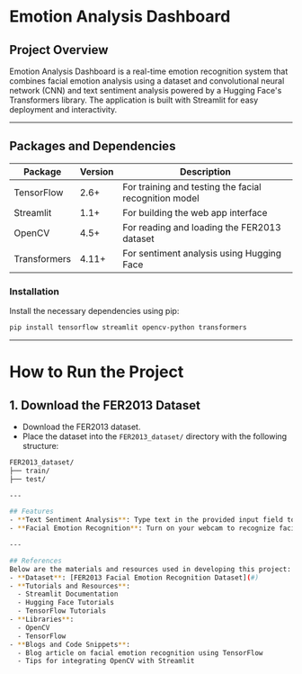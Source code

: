 # Emotion Analysis Dashboard

## Project Overview
Emotion Analysis Dashboard is a real-time emotion recognition system that combines facial emotion analysis using a dataset and convolutional neural network (CNN) and text sentiment analysis powered by a Hugging Face's Transformers library. The application is built with Streamlit for easy deployment and interactivity.

---

## Packages and Dependencies

| Package      | Version | Description                              |
|--------------|---------|------------------------------------------|
| TensorFlow   | 2.6+    | For training and testing the facial recognition model |
| Streamlit    | 1.1+    | For building the web app interface       |
| OpenCV       | 4.5+    | For reading and loading the FER2013 dataset |
| Transformers | 4.11+   | For sentiment analysis using Hugging Face |

### Installation
Install the necessary dependencies using pip:
```bash
pip install tensorflow streamlit opencv-python transformers
```
---

# How to Run the Project

## 1. Download the FER2013 Dataset
- Download the FER2013 dataset.
- Place the dataset into the `FER2013_dataset/` directory with the following structure:

```bash
FER2013_dataset/
├── train/
├── test/

---

## Features
- **Text Sentiment Analysis**: Type text in the provided input field to analyze the sentiment (e.g., Positive, Negative, Neutral).
- **Facial Emotion Recognition**: Turn on your webcam to recognize facial emotions in real time (e.g., Angry, Disgust, Fear, Happy, Neutral, Sad, Surprise).

---

## References
Below are the materials and resources used in developing this project:
- **Dataset**: [FER2013 Facial Emotion Recognition Dataset](#)
- **Tutorials and Resources**:
  - Streamlit Documentation
  - Hugging Face Tutorials
  - TensorFlow Tutorials
- **Libraries**:
  - OpenCV
  - TensorFlow
- **Blogs and Code Snippets**:
  - Blog article on facial emotion recognition using TensorFlow
  - Tips for integrating OpenCV with Streamlit
